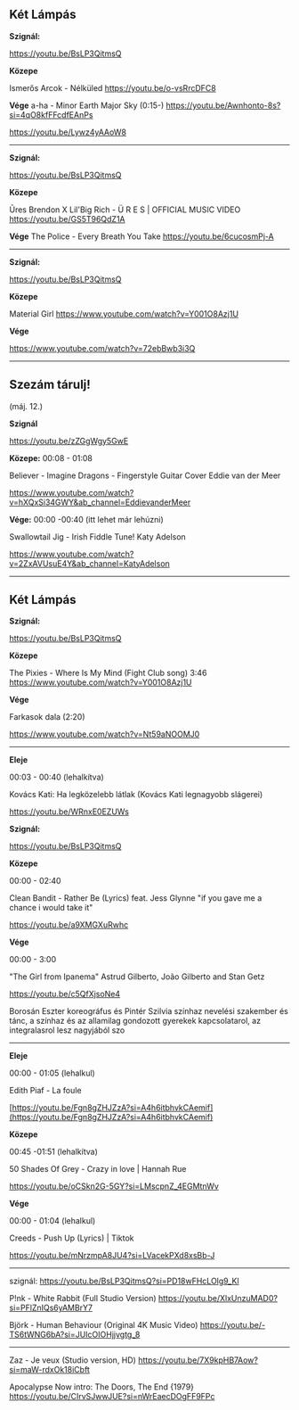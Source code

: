 ## Két Lámpás

**Szignál:**

https://youtu.be/BsLP3QitmsQ

**Közepe**

Ismerős Arcok - Nélküled
https://youtu.be/o-vsRrcDFC8

**Vége**
a-ha - Minor Earth Major Sky  (0:15-)
https://youtu.be/Awnhonto-8s?si=4qO8kfFFcdfEAnPs

https://youtu.be/Lywz4yAAoW8

---------------------------------------------------------------------

**Szignál:**

https://youtu.be/BsLP3QitmsQ

**Közepe**

Ūres Brendon X Lil'Big Rich - Ü R E S | OFFICIAL MUSIC VIDEO
https://youtu.be/GS5T96QdZ1A

**Vége**
The Police - Every Breath You Take
https://youtu.be/6cucosmPj-A

---------------------------------------------------------------------

**Szignál:**

https://youtu.be/BsLP3QitmsQ

**Közepe**

Material Girl
https://www.youtube.com/watch?v=Y001O8Azj1U

**Vége**

https://www.youtube.com/watch?v=72ebBwb3i3Q

-----------------------------------------------------------------



## Szezám tárulj!
(máj. 12.)

**Szignál**

https://youtu.be/zZGgWgy5GwE

**Közepe:**
00:08 - 01:08 

Believer - Imagine Dragons - Fingerstyle Guitar Cover  Eddie van der Meer

https://www.youtube.com/watch?v=hXQxSi34GWY&ab_channel=EddievanderMeer

**Vége:**
00:00 -00:40 (itt lehet már lehúzni)

Swallowtail Jig - Irish Fiddle Tune! Katy Adelson

https://www.youtube.com/watch?v=2ZxAVUsuE4Y&ab_channel=KatyAdelson



-----------------------------------------------------------------
## Két Lámpás

**Szignál:**

https://youtu.be/BsLP3QitmsQ

**Közepe**

The Pixies - Where Is My Mind (Fight Club song) 3:46
https://www.youtube.com/watch?v=Y001O8Azj1U

**Vége**

Farkasok dala (2:20)

https://www.youtube.com/watch?v=Nt59aNOOMJ0

--------------------------------------------------------------
**Eleje**

00:03 - 00:40 (lehalkítva)

Kovács Kati: Ha legközelebb látlak (Kovács Kati legnagyobb slágerei)

https://youtu.be/WRnxE0EZUWs

**Szignál:**

https://youtu.be/BsLP3QitmsQ

**Közepe**

00:00 - 02:40

Clean Bandit - Rather Be (Lyrics) feat. Jess Glynne "if you gave me a chance i would take it"

https://youtu.be/a9XMGXuRwhc

**Vége**

00:00 - 3:00

"The Girl from Ipanema" Astrud Gilberto, João Gilberto and Stan Getz

https://youtu.be/c5QfXjsoNe4

Borosán Eszter koreográfus és Pintér Szilvia színhaz nevelési szakember és tánc, a színhaz és az allamilag gondozott gyerekek kapcsolatarol, az integralasrol lesz nagyjából szo

-------------------------------------------

**Eleje**

00:00 - 01:05 (lehalkul)

Edith Piaf - La foule

[https://youtu.be/Fgn8gZHJZzA?si=A4h6itbhvkCAemif](https://youtu.be/Fgn8gZHJZzA?si=A4h6itbhvkCAemif)


**Közepe**

00:45 -01:51 (lehalkítva)

50 Shades Of Grey - Crazy in love | Hannah Rue

https://youtu.be/oCSkn2G-5GY?si=LMscpnZ_4EGMtnWv


**Vége**

00:00 - 01:04 (lehalkul)

Creeds - Push Up (Lyrics) | Tiktok

https://youtu.be/mNrzmpA8JU4?si=LVacekPXd8xsBb-J




-------------------------------------------
szignál:
https://youtu.be/BsLP3QitmsQ?si=PD18wFHcLOlg9_Kl

P!nk - White Rabbit (Full Studio Version)
https://youtu.be/XlxUnzuMAD0?si=PFlZnIQs6yAMBrY7

Björk - Human Behaviour (Original 4K Music Video) 
https://youtu.be/-TS6tWNG6bA?si=JUIcOIOHjjvgtg_8

----------------

Zaz - Je veux (Studio version, HD)
https://youtu.be/7X9kpHB7Aow?si=maW-rdxOk18iCbft

Apocalypse Now intro: The Doors, The End {1979}
https://youtu.be/CIrvSJwwJUE?si=nWrEaecDOgFF9FPc

